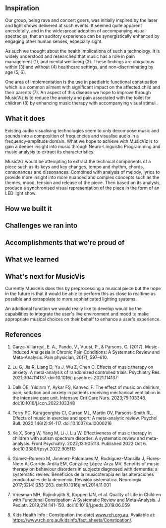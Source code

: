 ## Inspiration

Our group, being rave and concert goers,  was initially inspired by the laser and light shows delivered at such events. It seemed quite apparent anecdotally, and in the widespread adoption of accompanying visual spectacles, that an auditory experience can be synergistically enhanced by engaging other human senses, especially sight.

As such we thought about the health implications of such a technology. It is widely understood and researched that music has a role in pain management (1), and mental wellbeing (2). These findings are ubiquitous within (3)  and without (4) healthcare settings, and non-discriminating by age (5, 6). 

One area of implementation is the use in paediatric functional constipation which is a common ailment with significant impact on the affected child and their parents (7). An aspect of this disease we hope to improve through MusicViz is to reduce the anxiety and pain associated with the toilet for children (8) by enhancing music therapy with accompanying visual stimuli. 

## What it does

Existing audio visualising technologies seem to only decompose music and sounds into a composition of frequencies and visualise audio in a frequency-amplitude domain. What we hope to achieve with MusicViz is to gain a deeper insight into music through Neuro-Linguistic Programming and music analysis to extract its characteristics.

MusicViz would be attempting to extract the technical components of a piece such as its keys and key changes, tempo and rhythm, chords, consonances and dissonances. Combined with analysis of melody, lyrics to provide more insight into more nuanced and complex concepts such as the themes, mood, tension and release of the piece. Then based on its analysis, produce a synchronised visual representation of the piece in the form of an LED light show. 

## How we built it



## Challenges we ran into



## Accomplishments that we're proud of



## What we learned



## What's next for MusicVis

Currently MusicVis does this by preprocessing a musical piece but the hope in the future is that it would be able to perform this as close to realtime as possible and extrapolate to more sophisticated lighting systems.

An additional function we would really like to develop would be the capabilities to integrate the user's live environment and mood to make appropriate musical choices on their behalf to enhance a user's experience.

## References
1. Garza-Villarreal, E. A., Pando, V., Vuust, P., & Parsons, C. (2017). Music-Induced Analgesia in Chronic Pain Conditions: A Systematic Review and Meta-Analysis. Pain physician, 20(7), 597–610.

1. Lu G, Jia R, Liang D, Yu J, Wu Z, Chen C. Effects of music therapy on anxiety: A meta-analysis of randomized controlled trials. Psychiatry Res. 2021;304:114137. doi:10.1016/j.psychres.2021.114137

1. Dallı ÖE, Yıldırım Y, Aykar FŞ, Kahveci F. The effect of music on delirium, pain, sedation and anxiety in patients receiving mechanical ventilation in the intensive care unit. Intensive Crit Care Nurs. 2023;75:103348. doi:10.1016/j.iccn.2022.103348

1. Terry PC, Karageorghis CI, Curran ML, Martin OV, Parsons-Smith RL. Effects of music in exercise and sport: A meta-analytic review. Psychol Bull. 2020;146(2):91-117. doi:10.1037/bul0000216

1. Ke X, Song W, Yang M, Li J, Liu W. Effectiveness of music therapy in children with autism spectrum disorder: A systematic review and meta-analysis. Front Psychiatry. 2022;13:905113. Published 2022 Oct 6. doi:10.3389/fpsyt.2022.905113

1. Gómez-Romero M, Jiménez-Palomares M, Rodríguez-Mansilla J, Flores-Nieto A, Garrido-Ardila EM, González López-Arza MV. Benefits of music therapy on behaviour disorders in subjects diagnosed with dementia: a systematic review. Beneficios de la musicoterapia en las alteraciones conductuales de la demencia. Revisión sistemática. Neurologia. 2017;32(4):253-263. doi:10.1016/j.nrl.2014.11.001

1. Vriesman MH, Rajindrajith S, Koppen IJN, et al. Quality of Life in Children with Functional Constipation: A Systematic Review and Meta-Analysis. J Pediatr. 2019;214:141-150. doi:10.1016/j.jpeds.2019.06.059

1. Kids Health Info : Constipation (no date) www.rch.org.au. Available at: https://www.rch.org.au/kidsinfo/fact_sheets/Constipation/.